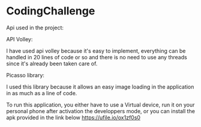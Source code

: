# CodingChallenge
Api used in the project:

API Volley:

I have used api volley because it's easy to implement, everything can be handled in 20 lines of code or so and there is no need to use any threads since it's already been taken care of.

Picasso library:

I used this library because it allows an easy image loading in the application in as much as a line of code.

To run this application, you either have to use a Virtual device, run it on your personal phone after activation the developpers mode, or you can install the apk provided in the link below
https://ufile.io/ox1zf0s0
